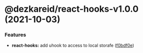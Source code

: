 # @dezkareid/react-hooks-v1.0.0 (2021-10-03)


### Features

* **react-hooks:** add uhook to access to local storafe ([f0bdf0e](https://github.com/dezkareid/dezkareid/commit/f0bdf0eb56bf7bbcb4bc366df2350baacc30adfa))
